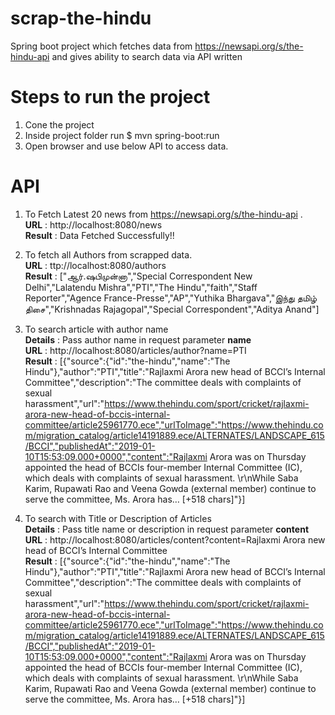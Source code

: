# scrap-the-hindu
Spring boot project which fetches data from https://newsapi.org/s/the-hindu-api and gives ability to search data via API written

# Steps to run the project
1. Cone the project
2. Inside project folder run $ mvn spring-boot:run
3. Open browser and use below API to access data.

# API

1. To Fetch Latest 20 news from https://newsapi.org/s/the-hindu-api .<br />
  **URL** : http://localhost:8080/news <br />
  **Result** : Data Fetched Successfully!! <br />

2. To fetch all Authors from scrapped data. <br />
  **URL** : ttp://localhost:8080/authors<br />
  **Result** : ["ஆர்.ஷபிமுன்னா","Special Correspondent New Delhi","Lalatendu Mishra","PTI","The Hindu","faith","Staff Reporter","Agence France-Presse","AP","Yuthika Bhargava","இந்து தமிழ் திசை","Krishnadas Rajagopal","Special Correspondent","Aditya Anand"] <br />
  
3. To search article with author name<br />
  **Details** : Pass author name in request parameter **name** <br />
  **URL** : http://localhost:8080/articles/author?name=PTI<br />
  **Result** : [{"source":{"id":"the-hindu","name":"The Hindu"},"author":"PTI","title":"Rajlaxmi Arora new head of BCCI’s Internal Committee","description":"The committee deals with complaints of sexual harassment","url":"https://www.thehindu.com/sport/cricket/rajlaxmi-arora-new-head-of-bccis-internal-committee/article25961770.ece","urlToImage":"https://www.thehindu.com/migration_catalog/article14191889.ece/ALTERNATES/LANDSCAPE_615/BCCI","publishedAt":"2019-01-10T15:53:09.000+0000","content":"Rajlaxmi Arora was on Thursday appointed the head of BCCIs four-member Internal Committee (IC), which deals with complaints of sexual harassment. \r\nWhile Saba Karim, Rupawati Rao and Veena Gowda (external member) continue to serve the committee, Ms. Arora has… [+518 chars]"}] <br />
  
 4. To search with Title or Description of Articles <br />
   **Details** : Pass title name or description in request parameter **content** <br />
  **URL** : http://localhost:8080/articles/content?content=Rajlaxmi Arora new head of BCCI’s Internal Committee<br />
  **Result** : [{"source":{"id":"the-hindu","name":"The Hindu"},"author":"PTI","title":"Rajlaxmi Arora new head of BCCI’s Internal Committee","description":"The committee deals with complaints of sexual harassment","url":"https://www.thehindu.com/sport/cricket/rajlaxmi-arora-new-head-of-bccis-internal-committee/article25961770.ece","urlToImage":"https://www.thehindu.com/migration_catalog/article14191889.ece/ALTERNATES/LANDSCAPE_615/BCCI","publishedAt":"2019-01-10T15:53:09.000+0000","content":"Rajlaxmi Arora was on Thursday appointed the head of BCCIs four-member Internal Committee (IC), which deals with complaints of sexual harassment. \r\nWhile Saba Karim, Rupawati Rao and Veena Gowda (external member) continue to serve the committee, Ms. Arora has… [+518 chars]"}]<br />
 
